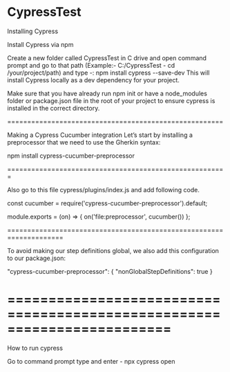 # CypressTest

Installing Cypress

Install Cypress via npm

Create a new folder called CypressTest in C drive and open command prompt and go to that path (Example:- C:/CypressTest - cd /your/project/path)
and type -:  npm install cypress --save-dev
This will install Cypress locally as a dev dependency for your project.

Make sure that you have already run npm init or have a node_modules folder or package.json file in the root of your project to ensure cypress is installed in the correct directory.

======================================================

Making a Cypress Cucumber integration
Let’s start by installing a preprocessor that we need to use the Gherkin syntax:

npm install cypress-cucumber-preprocessor

=======================================================

Also go to this file cypress/plugins/index.js and add following code.

const cucumber = require('cypress-cucumber-preprocessor').default;
 
module.exports = (on) => {
  on('file:preprocessor', cucumber())
};

====================================================================

To avoid making our step definitions global, we also add this configuration to our  package.json:

"cypress-cucumber-preprocessor": {
  "nonGlobalStepDefinitions": true
}

========================================================================
========================================================================

How to run cypress

Go to command prompt type and enter - npx cypress open
